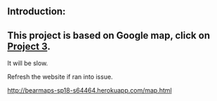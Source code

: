 Introduction:
------------

This project is based on Google map, click on [Project 3](https://sp18.datastructur.es/materials/proj/proj3/proj3).
-----------------------------------------------------------------------------------------------

It will be slow.

Refresh the website if ran into issue. 

http://bearmaps-sp18-s64464.herokuapp.com/map.html

